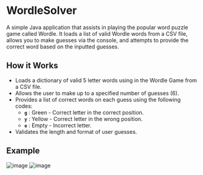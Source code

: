 # WordleSolver
A simple Java application that assists in playing the popular word puzzle game called Wordle. It loads a list of valid Wordle words from a CSV file, allows you to make guesses via the console, and attempts to provide the correct word based on the inputted guesses.

## How it Works
- Loads a dictionary of valid 5 letter words using in the Wordle Game from a CSV file.
- Allows the user to make up to a specified number of guesses (6).
- Provides a list of correct words on each guess using the following codes:
  - **`g`** : Green - Correct letter in the correct position.
  - **`y`** : Yellow - Correct letter in the wrong position.
  - **`e`** : Empty - Incorrect letter.
- Validates the length and format of user guesses.

## Example
![image](https://github.com/agrainger14/wordle-solver/assets/132609173/89401d17-77ad-4ada-bba5-66447a1e9c9c)
![image](https://github.com/agrainger14/wordle-solver/assets/132609173/6e9243f6-05e7-49d1-87f3-32a05d522227)


